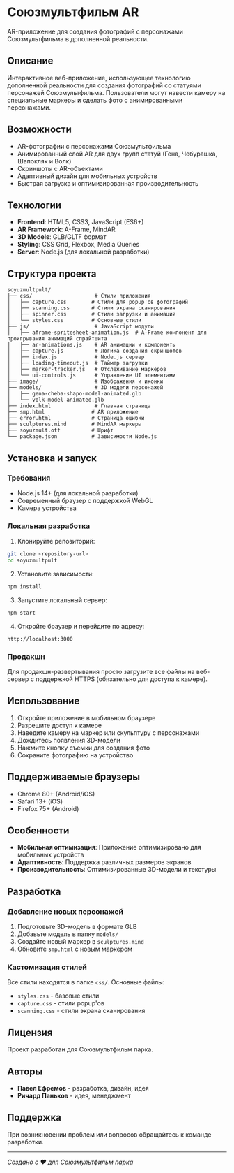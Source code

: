 # Союзмультфильм AR

AR-приложение для создания фотографий с персонажами Союзмультфильма в дополненной реальности.

## Описание

Интерактивное веб-приложение, использующее технологию дополненной реальности для создания фотографий со статуями персонажей Союзмультфильма. Пользователи могут навести камеру на специальные маркеры и сделать фото с анимированными персонажами.

## Возможности

- AR-фотографии с персонажами Союзмультфильма
- Анимированный слой AR для двух групп статуй (Гена, Чебурашка, Шапокляк и Волк)
- Скриншоты с AR-объектами
- Адаптивный дизайн для мобильных устройств
- Быстрая загрузка и оптимизированная производительность

## Технологии

- **Frontend**: HTML5, CSS3, JavaScript (ES6+)
- **AR Framework**: A-Frame, MindAR
- **3D Models**: GLB/GLTF формат
- **Styling**: CSS Grid, Flexbox, Media Queries
- **Server**: Node.js (для локальной разработки)

## Структура проекта

```
soyuzmultpult/
├── css/                    # Стили приложения
│   ├── capture.css        # Стили для popup'ов фотографий
│   ├── scanning.css       # Стили экрана сканирования
│   ├── spinner.css        # Стили загрузки и анимаций
│   └── styles.css         # Основные стили
├── js/                     # JavaScript модули
│   ├── aframe-spritesheet-animation.js  # A-Frame компонент для проигрывания анимаций спрайтшита
│   ├── ar-animations.js    # AR анимации и компоненты
│   ├── capture.js          # Логика создания скриншотов
│   ├── index.js            # Node.js сервер
│   ├── loading-timeout.js  # Таймер загрузки
│   ├── marker-tracker.js   # Отслеживание маркеров
│   └── ui-controls.js      # Управление UI элементами
├── image/                  # Изображения и иконки
├── models/                 # 3D модели персонажей
│   ├── gena-cheba-shapo-model-animated.glb
│   └── volk-model-animated.glb
├── index.html              # Главная страница
├── smp.html               # AR приложение
├── error.html             # Страница ошибки
├── sculptures.mind        # MindAR маркеры
├── soyuzmult.otf          # Шрифт
└── package.json           # Зависимости Node.js
```

## Установка и запуск

### Требования
- Node.js 14+ (для локальной разработки)
- Современный браузер с поддержкой WebGL
- Камера устройства

### Локальная разработка

1. Клонируйте репозиторий:
```bash
git clone <repository-url>
cd soyuzmultpult
```

2. Установите зависимости:
```bash
npm install
```

3. Запустите локальный сервер:
```bash
npm start
```

4. Откройте браузер и перейдите по адресу:
```
http://localhost:3000
```

### Продакшн

Для продакшн-развертывания просто загрузите все файлы на веб-сервер с поддержкой HTTPS (обязательно для доступа к камере).

## Использование

1. Откройте приложение в мобильном браузере
2. Разрешите доступ к камере
3. Наведите камеру на маркер или скульптуру с персонажами
4. Дождитесь появления 3D-модели
5. Нажмите кнопку съемки для создания фото
6. Сохраните фотографию на устройство

## Поддерживаемые браузеры

- Chrome 80+ (Android/iOS)
- Safari 13+ (iOS)
- Firefox 75+ (Android)

## Особенности

- **Мобильная оптимизация**: Приложение оптимизировано для мобильных устройств
- **Адаптивность**: Поддержка различных размеров экранов
- **Производительность**: Оптимизированные 3D-модели и текстуры

## Разработка

### Добавление новых персонажей

1. Подготовьте 3D-модель в формате GLB
2. Добавьте модель в папку `models/`
3. Создайте новый маркер в `sculptures.mind`
4. Обновите `smp.html` с новым маркером

### Кастомизация стилей

Все стили находятся в папке `css/`. Основные файлы:
- `styles.css` - базовые стили
- `capture.css` - стили popup'ов
- `scanning.css` - стили экрана сканирования

## Лицензия

Проект разработан для Союзмультфильм парка.

## Авторы

- **Павел Ефремов** - разработка, дизайн, идея
- **Ричард Паньков** - идея, менеджмент

## Поддержка

При возникновении проблем или вопросов обращайтесь к команде разработки.

---

*Создано с ❤️ для Союзмультфильм парка*

